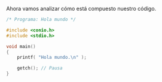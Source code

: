 Ahora vamos analizar cómo está compuesto nuestro código.

``` c
/* Programa: Hola mundo */

#include <conio.h>
#include <stdio.h>

void main()
{
    printf( "Hola mundo.\n" );

    getch(); // Pausa 
}
```

